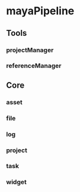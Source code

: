 # mayaPipeline

## Tools

### projectManager
### referenceManager

## Core

### asset
### file
### log
### project
### task
### widget